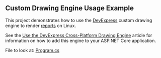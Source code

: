 ## Custom Drawing Engine Usage Example

This project demonstrates how to use the [DevExpress](https://www.devexpress.com) custom drawing engine to render [reports](https://docs.devexpress.com/XtraReports/2162) on Linux. 
	
See the [Use the DevExpress Cross-Platform Drawing Engine](https://docs.devexpress.com/XtraReports/401730/create-end-user-reporting-applications/web-reporting/asp-net-core-reporting/use-the-devexpress-cross-platform-drawing-engine) article for information on how to add this engine to your ASP.NET Core application.
	
File to look at: [Program.cs](./CS/CustomDrawingEngineUsageExample/TestReportsApp/Program.cs)